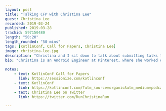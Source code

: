 ```yaml
---
layout: post
title: "Talking CFP with Christina Lee"
guest: Christina Lee
recorded: 2019-03-24
published: 2019-03-28
trackid: 597150480
length: "50:20"
length_rounded: "50 mins"
tags: [KotlinConf, Call for Papers, Christina Lee]
image: christina-lee.jpg
description: "Christina and I sit down to talk about submitting talks to conferences, and in particular about KotlinConf. That and some chat about cats and dogs!"
bio: "Christina is an Android Engineer at Pinterest, where she worked on building out the first version of the video player before switching to a rapid prototyping role for strategic projects. She’s passionate about bringing Kotlin to Android devs everywhere, and can usually be found talking to devs about null safety and the power of FRP"
                                                                                                                                                                                                                                                                                        
notes: 
    - text: KotlinConf Call for Papers
      link: https://sessionize.com/kotlinconf
    - text: KotlinConf
      link: https://kotlinconf.com/?utm_source=organic&utm_medium=podcast&utm_campaign=talkingkotlin_cfp
    - text: Christina Lee on Twitter
      link: https://twitter.com/RunChristinaRun

---
```

